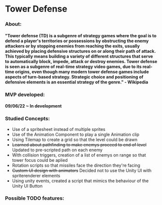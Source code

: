 # Tower Defense
### About: 
#### "Tower defense (TD) is a subgenre of strategy games where the goal is to defend a player's territories or possessions by obstructing the enemy attackers or by stopping enemies from reaching the exits, usually achieved by placing defensive structures on or along their path of attack. This typically means building a variety of different structures that serve to automatically block, impede, attack or destroy enemies. Tower defense is seen as a subgenre of real-time strategy video games, due to its real-time origins, even though many modern tower defense games include aspects of turn-based strategy. Strategic choice and positioning of defensive elements is an essential strategy of the genre." - Wikipedia

### MVP developed: 
#### 09/06/22 ~ In development

### Studied Concepts: 

* Use of a spritesheet instead of multiple sprites
* Use of the Animation Component to play a single Animation clip
* Using Tilemap to create a grid so that the level could be drawn
* ~~Learned about pathfinding to make enemys proceed to end of level~~ Updated to pre-scripted path on each enemy
* With collision triggers, creation of a list of enemys on range so that tower focus could be aplied
* Rotation scripts so that missiles face the direction they're facing
* ~~Custom UI design with animators~~ Decided not to use the Unity UI with spriterenderer elements 
* Using unity events, created a script that mimics the behaviour of the Unity UI Button 


### Possible TODO features:  
